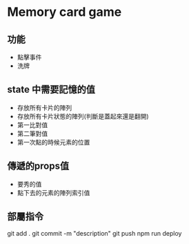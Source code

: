 # Memory card game

## 功能
* 點擊事件
* 洗牌
## state 中需要記憶的值
* 存放所有卡片的陣列
* 存放所有卡片狀態的陣列(判斷是蓋起來還是翻開)
* 第一比對值
* 第二筆對值
* 第一次點的時候元素的位置

## 傳遞的props值
* 要秀的值
* 點下去的元素的陣列索引值
## 部屬指令
git add .
git commit -m "description"
git push
npm run deploy
